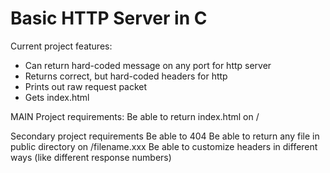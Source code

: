 # Basic HTTP Server in C

Current project features:
- Can return hard-coded message on any port for http server
- Returns correct, but hard-coded headers for http
- Prints out raw request packet
- Gets index.html

MAIN Project requirements:
Be able to return index.html on /

Secondary project requirements
Be able to 404
Be able to return any file in public directory on /filename.xxx
Be able to customize headers in different ways (like different response numbers)